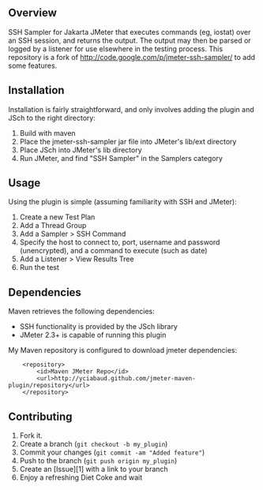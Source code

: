 Overview
------------

SSH Sampler for Jakarta JMeter that executes commands (eg, iostat) over an SSH session, and returns the output. The output may then be parsed or logged by a listener for use elsewhere in the testing process.
This repository is a fork of http://code.google.com/p/jmeter-ssh-sampler/ to add some features.

Installation
------------

Installation is fairly straightforward, and only involves adding the plugin and JSch to the right directory:

1. Build with maven
2. Place the jmeter-ssh-sampler jar file into JMeter's lib/ext directory
3. Place JSch into JMeter's lib directory
4. Run JMeter, and find "SSH Sampler" in the Samplers category 

Usage
------------

Using the plugin is simple (assuming familiarity with SSH and JMeter):

1. Create a new Test Plan
2. Add a Thread Group
3. Add a Sampler > SSH Command
4. Specify the host to connect to, port, username and password (unencrypted), and a command to execute (such as date)
5. Add a Listener > View Results Tree
6. Run the test 

Dependencies
------------

Maven retrieves the following dependencies:

* SSH functionality is provided by the JSch library
* JMeter 2.3+ is capable of running this plugin 


My Maven repository is configured to download jmeter dependencies:

		<repository>
			<id>Maven JMeter Repo</id>
			<url>http://yciabaud.github.com/jmeter-maven-plugin/repository</url>
		</repository>
	
Contributing
------------

1. Fork it.
2. Create a branch (`git checkout -b my_plugin`)
3. Commit your changes (`git commit -am "Added feature"`)
4. Push to the branch (`git push origin my_plugin`)
5. Create an [Issue][1] with a link to your branch
6. Enjoy a refreshing Diet Coke and wait

